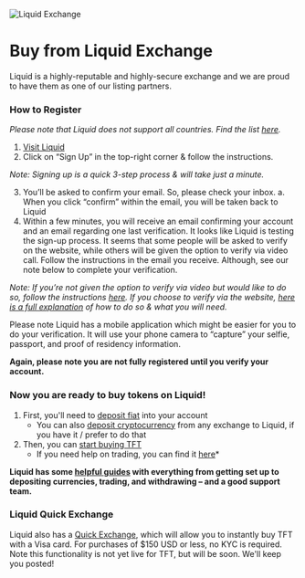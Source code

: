 ![Liquid Exchange](https://raw.githubusercontent.com/threefoldfoundation/info_tokens/master/docs/img/liquid.png)

# Buy from Liquid Exchange

Liquid is a highly-reputable and highly-secure exchange and we are proud to have them as one of our listing partners.

### How to Register
*Please note that Liquid does not support all countries. Find the list [here](https://help.liquid.com/en/articles/2272984-can-i-use-liquid-in-my-country).*

1. [Visit Liquid](https://liquid.com)
2. Click on “Sign Up” in the top-right corner & follow the instructions.

*Note: Signing up is a quick 3-step process & will take just a minute.*

3. You’ll be asked to confirm your email. So, please check your inbox.
  a. When you click “confirm” within the email, you will be taken back to Liquid
4. Within a few minutes, you will receive an email confirming your account and an email regarding one last verification. It looks like Liquid is testing the sign-up process. It seems that some people will be asked to verify on the website, while others will be given the option to verify via video call. Follow the instructions in the email you receive. Although, see our note below to complete your verification.

*Note: If you’re not given the option to verify via video but would like to do so, follow the instructions [here](https://help.liquid.com/en/articles/3104816-video-call-kyc-verification). If you choose to verify via the website, [here is a full explanation](https://help.liquid.com/en/articles/2273305-how-do-i-verify-kyc-my-liquid-account) of how to do so & what you will need.*

Please note Liquid has a mobile application which might be easier for you to do your verification. It will use your phone camera to “capture” your selfie, passport, and proof of residency information.

**Again, please note you are not fully registered until you verify your account.**

### Now you are ready to buy tokens on Liquid!

1. First, you'll need to [deposit fiat](https://help.liquid.com/en/articles/2275495-how-do-i-deposit-fiat) into your account
    - You can also [deposit cryptocurrency](https://help.liquid.com/en/articles/2275493-how-do-i-deposit-crypto) from any exchange to Liquid, if you have it / prefer to do that
2. Then, you can [start buying TFT](https://app.liquid.com/exchange/TFTBTC)
    - If you need help on trading, you can find it [here](https://help.liquid.com/en/articles/2275743-how-do-i-make-a-spot-trade)*

**Liquid has some [helpful guides](https://help.liquid.com/en/collections/1110080-getting-started-with-your-liquid-account) with everything from getting set up to depositing currencies, trading, and withdrawing – and a good support team.**

### Liquid Quick Exchange

Liquid also has a [Quick Exchange](https://app.liquid.com/quick-exchange/), which will allow you to instantly buy TFT with a Visa card. For purchases of $150 USD or less, no KYC is required. Note this functionality is not yet live for TFT, but will be soon. We'll keep you posted!